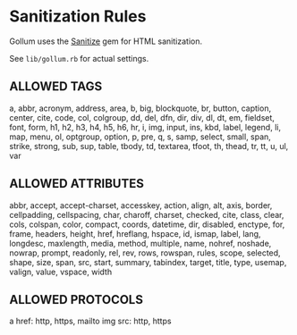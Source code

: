 Sanitization Rules
==================

Gollum uses the [Sanitize](http://wonko.com/post/sanitize) gem for HTML
sanitization.

See `lib/gollum.rb` for actual settings.

## ALLOWED TAGS

a, abbr, acronym, address, area, b, big, blockquote, br, button, caption,
center, cite, code, col, colgroup, dd, del, dfn, dir, div, dl, dt, em,
fieldset, font, form, h1, h2, h3, h4, h5, h6, hr, i, img, input, ins, kbd,
label, legend, li, map, menu, ol, optgroup, option, p, pre, q, s, samp,
select, small, span, strike, strong, sub, sup, table, tbody, td, textarea,
tfoot, th, thead, tr, tt, u, ul, var

## ALLOWED ATTRIBUTES

abbr, accept, accept-charset, accesskey, action, align, alt, axis, border,
cellpadding, cellspacing, char, charoff, charset, checked, cite, class, clear,
cols, colspan, color, compact, coords, datetime, dir, disabled, enctype, for,
frame, headers, height, href, hreflang, hspace, id, ismap, label, lang,
longdesc, maxlength, media, method, multiple, name, nohref, noshade, nowrap,
prompt, readonly, rel, rev, rows, rowspan, rules, scope, selected, shape,
size, span, src, start, summary, tabindex, target, title, type, usemap,
valign, value, vspace, width

## ALLOWED PROTOCOLS

a href: http, https, mailto
img src: http, https